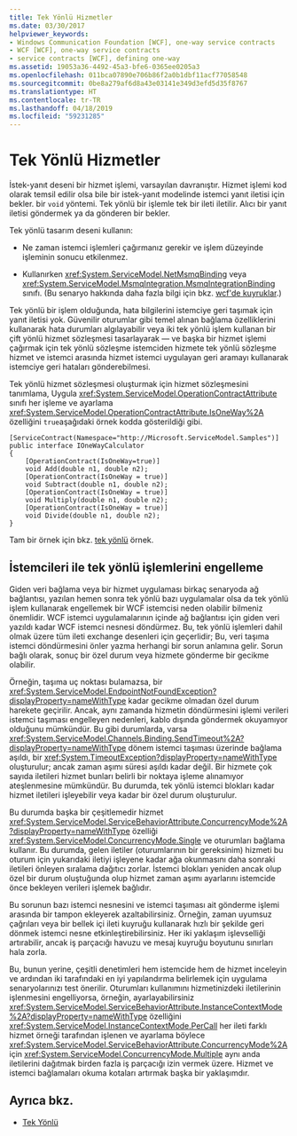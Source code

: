 ```yaml
---
title: Tek Yönlü Hizmetler
ms.date: 03/30/2017
helpviewer_keywords:
- Windows Communication Foundation [WCF], one-way service contracts
- WCF [WCF], one-way service contracts
- service contracts [WCF], defining one-way
ms.assetid: 19053a36-4492-45a3-bfe6-0365ee0205a3
ms.openlocfilehash: 011bca07890e706b86f2a0b1dbf11acf77058548
ms.sourcegitcommit: 0be8a279af6d8a43e03141e349d3efd5d35f8767
ms.translationtype: HT
ms.contentlocale: tr-TR
ms.lasthandoff: 04/18/2019
ms.locfileid: "59231285"
---
```

# <a name="one-way-services"></a>Tek Yönlü Hizmetler
İstek-yanıt deseni bir hizmet işlemi, varsayılan davranıştır. Hizmet işlemi kod olarak temsil edilir olsa bile bir istek-yanıt modelinde istemci yanıt iletisi için bekler. bir `void` yöntemi. Tek yönlü bir işlemle tek bir ileti iletilir. Alıcı bir yanıt iletisi göndermek ya da gönderen bir bekler.  
  
 Tek yönlü tasarım deseni kullanın:  
  
-   Ne zaman istemci işlemleri çağırmanız gerekir ve işlem düzeyinde işleminin sonucu etkilenmez.  
  
-   Kullanırken <xref:System.ServiceModel.NetMsmqBinding> veya <xref:System.ServiceModel.MsmqIntegration.MsmqIntegrationBinding> sınıfı. (Bu senaryo hakkında daha fazla bilgi için bkz. [wcf'de kuyruklar](../../../../docs/framework/wcf/feature-details/queues-in-wcf.md).)  
  
 Tek yönlü bir işlem olduğunda, hata bilgilerini istemciye geri taşımak için yanıt iletisi yok. Güvenilir oturumlar gibi temel alınan bağlama özelliklerini kullanarak hata durumları algılayabilir veya iki tek yönlü işlem kullanan bir çift yönlü hizmet sözleşmesi tasarlayarak — ve başka bir hizmet işlemi çağırmak için tek yönlü sözleşme istemciden hizmete tek yönlü sözleşme hizmet ve istemci arasında hizmet istemci uygulayan geri aramayı kullanarak istemciye geri hataları gönderebilmesi.  
  
 Tek yönlü hizmet sözleşmesi oluşturmak için hizmet sözleşmesini tanımlama, Uygula <xref:System.ServiceModel.OperationContractAttribute> sınıfı her işleme ve ayarlama <xref:System.ServiceModel.OperationContractAttribute.IsOneWay%2A> özelliğini `true`aşağıdaki örnek kodda gösterildiği gibi.  
  
```  
[ServiceContract(Namespace="http://Microsoft.ServiceModel.Samples")]  
public interface IOneWayCalculator  
{  
    [OperationContract(IsOneWay=true)]  
    void Add(double n1, double n2);  
    [OperationContract(IsOneWay = true)]  
    void Subtract(double n1, double n2);  
    [OperationContract(IsOneWay = true)]  
    void Multiply(double n1, double n2);  
    [OperationContract(IsOneWay = true)]  
    void Divide(double n1, double n2);  
}  
```  
  
 Tam bir örnek için bkz. [tek yönlü](../../../../docs/framework/wcf/samples/one-way.md) örnek.  
  
## <a name="clients-blocking-with-one-way-operations"></a>İstemcileri ile tek yönlü işlemlerini engelleme  
 Giden veri bağlama veya bir hizmet uygulaması birkaç senaryoda ağ bağlantısı, yazılan hemen sonra tek yönlü bazı uygulamalar olsa da tek yönlü işlem kullanarak engellemek bir WCF istemcisi neden olabilir bilmeniz önemlidir. WCF istemci uygulamalarının içinde ağ bağlantısı için giden veri yazıldı kadar WCF istemci nesnesi döndürmez. Bu, tek yönlü işlemleri dahil olmak üzere tüm ileti exchange desenleri için geçerlidir; Bu, veri taşıma istemci döndürmesini önler yazma herhangi bir sorun anlamına gelir. Sorun bağlı olarak, sonuç bir özel durum veya hizmete gönderme bir gecikme olabilir.  
  
 Örneğin, taşıma uç noktası bulamazsa, bir <xref:System.ServiceModel.EndpointNotFoundException?displayProperty=nameWithType> kadar gecikme olmadan özel durum harekete geçirilir. Ancak, aynı zamanda hizmetin döndürmesini işlemi verileri istemci taşıması engelleyen nedenleri, kablo dışında göndermek okuyamıyor olduğunu mümkündür. Bu gibi durumlarda, varsa <xref:System.ServiceModel.Channels.Binding.SendTimeout%2A?displayProperty=nameWithType> dönem istemci taşıması üzerinde bağlama aşıldı, bir <xref:System.TimeoutException?displayProperty=nameWithType> oluşturulur; ancak zaman aşımı süresi aşıldı kadar değil. Bir hizmete çok sayıda iletileri hizmet bunları belirli bir noktaya işleme alınamıyor ateşlenmesine mümkündür. Bu durumda, tek yönlü istemci blokları kadar hizmet iletileri işleyebilir veya kadar bir özel durum oluşturulur.  
  
 Bu durumda başka bir çeşitlemedir hizmet <xref:System.ServiceModel.ServiceBehaviorAttribute.ConcurrencyMode%2A?displayProperty=nameWithType> özelliği <xref:System.ServiceModel.ConcurrencyMode.Single> ve oturumları bağlama kullanır. Bu durumda, gelen iletiler (oturumlarının bir gereksinim) hizmeti bu oturum için yukarıdaki iletiyi işleyene kadar ağa okunmasını daha sonraki iletileri önleyen sıralama dağıtıcı zorlar. İstemci blokları yeniden ancak olup özel bir durum oluştuğunda olup hizmet zaman aşımı ayarlarını istemcide önce bekleyen verileri işlemek bağlıdır.  
  
 Bu sorunun bazı istemci nesnesini ve istemci taşıması ait gönderme işlemi arasında bir tampon ekleyerek azaltabilirsiniz. Örneğin, zaman uyumsuz çağrıları veya bir bellek içi ileti kuyruğu kullanarak hızlı bir şekilde geri dönmek istemci nesne etkinleştirebilirsiniz. Her iki yaklaşım işlevselliği artırabilir, ancak iş parçacığı havuzu ve mesaj kuyruğu boyutunu sınırları hala zorla.  
  
 Bu, bunun yerine, çeşitli denetimleri hem istemcide hem de hizmet inceleyin ve ardından iki tarafındaki en iyi yapılandırma belirlemek için uygulama senaryolarınızı test önerilir. Oturumları kullanımını hizmetinizdeki iletilerinin işlenmesini engelliyorsa, örneğin, ayarlayabilirsiniz <xref:System.ServiceModel.ServiceBehaviorAttribute.InstanceContextMode%2A?displayProperty=nameWithType> özelliğini <xref:System.ServiceModel.InstanceContextMode.PerCall> her ileti farklı hizmet örneği tarafından işlenen ve ayarlama böylece <xref:System.ServiceModel.ServiceBehaviorAttribute.ConcurrencyMode%2A> için <xref:System.ServiceModel.ConcurrencyMode.Multiple> aynı anda iletilerini dağıtmak birden fazla iş parçacığı izin vermek üzere. Hizmet ve istemci bağlamaları okuma kotaları artırmak başka bir yaklaşımdır.  
  
## <a name="see-also"></a>Ayrıca bkz.

- [Tek Yönlü](../../../../docs/framework/wcf/samples/one-way.md)
